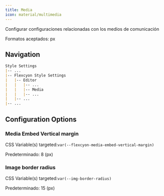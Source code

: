 ```yaml
---
title: Media
icon: material/multimedia
---
```


Configurar configuraciones relacionadas con los medios de comunicación

Formatos aceptados: px

## Navigation

```md
Style Settings
|-- ...
|-- Flexcyon Style Settings
|   |-- Editor
|   |   |-- ...
|   |   |-- Media
|   |   |-- ...
|   |-- ...
|-- ...
```

## Configuration Options

### Media Embed Vertical margin

CSS Variable(s) targeted:`var(--flexcyon-media-embed-vertical-margin)`

Predeterminado: 8 (px)

### Image border radius

CSS Variable(s) targeted:`var(--img-border-radius)`

Predeterminado: 15 (px)

